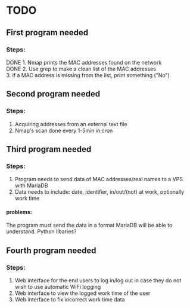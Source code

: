 # TODO

## First program needed

### Steps:
DONE 1. Nmap prints the MAC addresses found on the network  
DONE 2. Use grep to make a clean list of the MAC addresses  
3. if a MAC address is missing from the list, print something ("No")


## Second program needed

### Steps:
1. Acquiring addresses from an external text file
2. Nmap's scan done every 1-5min in cron


## Third program needed

### Steps:
1. Program needs to send data of MAC addresses/real names to a VPS with MariaDB
2. Data needs to include: date, identifier, in/out/(not) at work, optionally work time

#### problems:
The program must send the data in a format MariaDB will be able to understand. Python libaries?

## Fourth program needed

### Steps:
1. Web interface for the end users to log in/log out in case they do not wish to use automatic WiFi logging
2. Web interface to view the logged work time of the user
3. Web interface to fix incorrect work time data
